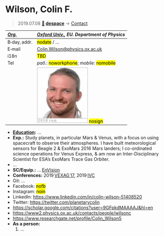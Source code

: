 # Wilson, Colin F.
> 2019.07.08 **[🚀](../index/index.md) [despace](index.md)** → [Contact](contact.md)

|*[Org.](contact.md)*|*[Oxford Univ.](oxford_univ.md), EU. Department of Physics*|
|:--|:--|
|B‑day, addr.| <mark>nodate</mark> / … |
|E‑mail| <Colin.Wilson@physics.ox.ac.uk> |
|i18n| <mark>TBD</mark> |
|Tel|*раб.:* <mark>noworkphone</mark>; *mobile:* <mark>nomobile</mark> |
|| ![](f/contact/w/wilson_001_photo.jpg) <mark>nosign</mark> |

   - **[Education](edu.md):** …
   - **Exp.:** Study planets, in particular Mars & Venus, with a focus on using spacecraft to observe their atmospheres. I have built meteorological sensors for Beagle 2 & ExoMars 2016 Mars landers; I co-ordinated science operations for Venus Express, & am now an Inter-Disciplinary Scientist for ESA’s ExoMars Trace Gas Orbiter.
   - …
   - **SC/Equip.:** … [EnVision](envision.md)
   - **Conferences:** 2019 [VEXAG 17](vexag_2019.md), 2019 [IVC](ivc_2019.md)
   - Git: …
   - Facebook: <mark>nofb</mark>
   - Instagram: <mark>noin</mark>
   - LinkedIn: <https://www.linkedin.com/in/colin-wilson-51408520>
   - Twitter: <https://twitter.com/planetarycolin>
   - <https://scholar.google.com/citations?user=9GFpkdMAAAAJ&hl=en>
   - <https://www2.physics.ox.ac.uk/contacts/people/wilsonc>
   - <https://www.researchgate.net/profile/Colin_Wilson5>
   - **As a person:**
      1. …
